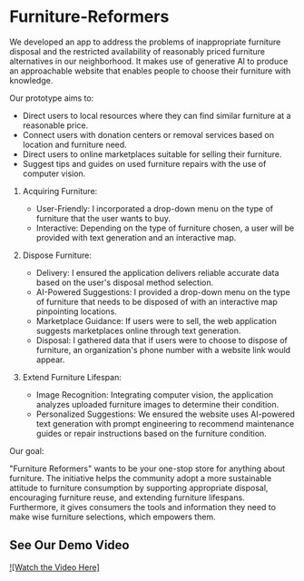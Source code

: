 # Furniture-Reformers

We developed an app to address the problems of inappropriate furniture disposal and the restricted availability of reasonably priced furniture alternatives in our neighborhood. It makes use of generative AI to produce an approachable website that enables people to choose their furniture with knowledge.

Our prototype aims to:
- Direct users to local resources where they can find similar furniture at a reasonable price.
- Connect users with donation centers or removal services based on location and furniture need.
- Direct users to online marketplaces suitable for selling their furniture.
- Suggest tips and guides on used furniture repairs with the use of computer vision.

1. Acquiring Furniture:
   - User-Friendly: I incorporated a drop-down menu on the type of furniture that the user wants to buy.
   - Interactive: Depending on the type of furniture chosen, a user will be provided with text generation and an interactive map.

2. Dispose Furniture:
   - Delivery: I ensured the application delivers reliable accurate data based on the user's disposal method selection.
   - AI-Powered Suggestions: I provided a drop-down menu on the type of furniture that needs to be disposed of with an interactive map pinpointing locations.
   - Marketplace Guidance: If users were to sell, the web application suggests marketplaces online through text generation.
   - Disposal: I gathered data that if users were to choose to dispose of furniture, an organization's phone number with a website link would appear.

3. Extend Furniture Lifespan:
   - Image Recognition: Integrating computer vision, the application analyzes uploaded furniture images to determine their condition.
   - Personalized Suggestions: We ensured the website uses AI-powered text generation with prompt engineering to recommend maintenance guides or repair instructions based on the furniture condition.


Our goal:

"Furniture Reformers" wants to be your one-stop store for anything about furniture. The initiative helps the community adopt a more sustainable attitude to furniture consumption by supporting appropriate disposal, encouraging furniture reuse, and extending furniture lifespans. Furthermore, it gives consumers the tools and information they need to make wise furniture selections, which empowers them.
## See Our Demo Video
[![Watch the Video Here]](https://www.youtube.com/watch?v=_kuei1AvIVA)
 
